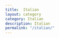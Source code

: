 ```yaml
---
title:  Italian
layout: category
category: Italian
description: Italian
permalink: "/italian/"
---
```

